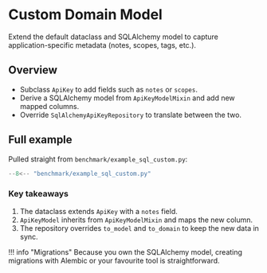 # Custom Domain Model

Extend the default dataclass and SQLAlchemy model to capture application-specific metadata (notes, scopes, tags, etc.).

## Overview

- Subclass `ApiKey` to add fields such as `notes` or `scopes`.
- Derive a SQLAlchemy model from `ApiKeyModelMixin` and add new mapped columns.
- Override `SqlAlchemyApiKeyRepository` to translate between the two.

## Full example

Pulled straight from `benchmark/example_sql_custom.py`:

```python
--8<-- "benchmark/example_sql_custom.py"
```

### Key takeaways

1. The dataclass extends `ApiKey` with a `notes` field.
2. `ApiKeyModel` inherits from `ApiKeyModelMixin` and maps the new column.
3. The repository overrides `to_model` and `to_domain` to keep the new data in sync.

!!! info "Migrations"
    Because you own the SQLAlchemy model, creating migrations with Alembic or your favourite tool is straightforward.
